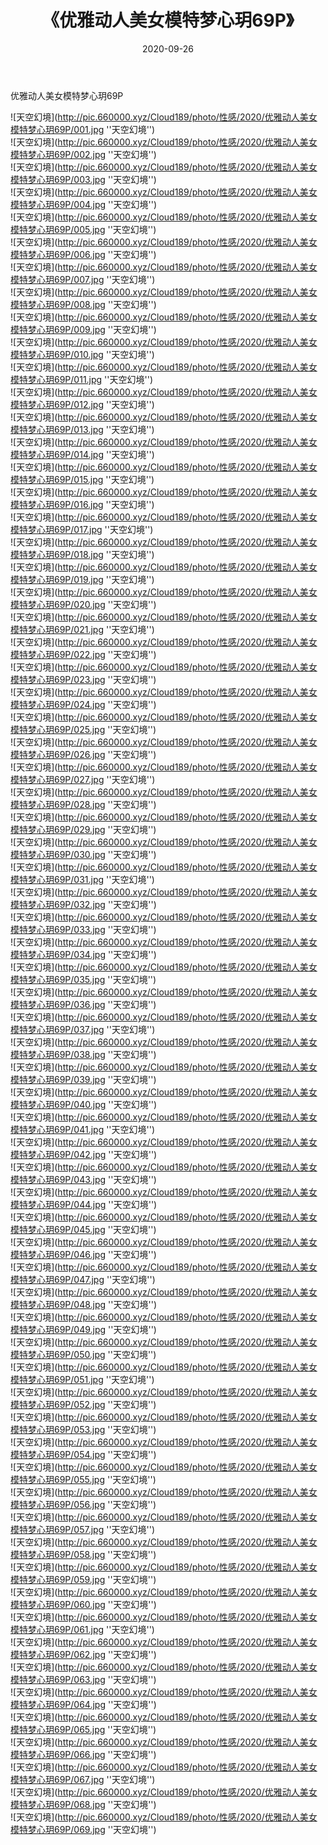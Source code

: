 ﻿---
layout: post
title:  《优雅动人美女模特梦心玥69P》
date:   2020-09-26
img: http://pic.660000.xyz/Cloud189/photo/性感/2020/优雅动人美女模特梦心玥69P/000.jpg
categories: [美女, 性感, 泳衣]
---

优雅动人美女模特梦心玥69P



![天空幻境](http://pic.660000.xyz/Cloud189/photo/性感/2020/优雅动人美女模特梦心玥69P/001.jpg ''天空幻境'') <br>
![天空幻境](http://pic.660000.xyz/Cloud189/photo/性感/2020/优雅动人美女模特梦心玥69P/002.jpg ''天空幻境'') <br>
![天空幻境](http://pic.660000.xyz/Cloud189/photo/性感/2020/优雅动人美女模特梦心玥69P/003.jpg ''天空幻境'') <br>
![天空幻境](http://pic.660000.xyz/Cloud189/photo/性感/2020/优雅动人美女模特梦心玥69P/004.jpg ''天空幻境'') <br>
![天空幻境](http://pic.660000.xyz/Cloud189/photo/性感/2020/优雅动人美女模特梦心玥69P/005.jpg ''天空幻境'') <br>
![天空幻境](http://pic.660000.xyz/Cloud189/photo/性感/2020/优雅动人美女模特梦心玥69P/006.jpg ''天空幻境'') <br>
![天空幻境](http://pic.660000.xyz/Cloud189/photo/性感/2020/优雅动人美女模特梦心玥69P/007.jpg ''天空幻境'') <br>
![天空幻境](http://pic.660000.xyz/Cloud189/photo/性感/2020/优雅动人美女模特梦心玥69P/008.jpg ''天空幻境'') <br>
![天空幻境](http://pic.660000.xyz/Cloud189/photo/性感/2020/优雅动人美女模特梦心玥69P/009.jpg ''天空幻境'') <br>
![天空幻境](http://pic.660000.xyz/Cloud189/photo/性感/2020/优雅动人美女模特梦心玥69P/010.jpg ''天空幻境'') <br>
![天空幻境](http://pic.660000.xyz/Cloud189/photo/性感/2020/优雅动人美女模特梦心玥69P/011.jpg ''天空幻境'') <br>
![天空幻境](http://pic.660000.xyz/Cloud189/photo/性感/2020/优雅动人美女模特梦心玥69P/012.jpg ''天空幻境'') <br>
![天空幻境](http://pic.660000.xyz/Cloud189/photo/性感/2020/优雅动人美女模特梦心玥69P/013.jpg ''天空幻境'') <br>
![天空幻境](http://pic.660000.xyz/Cloud189/photo/性感/2020/优雅动人美女模特梦心玥69P/014.jpg ''天空幻境'') <br>
![天空幻境](http://pic.660000.xyz/Cloud189/photo/性感/2020/优雅动人美女模特梦心玥69P/015.jpg ''天空幻境'') <br>
![天空幻境](http://pic.660000.xyz/Cloud189/photo/性感/2020/优雅动人美女模特梦心玥69P/016.jpg ''天空幻境'') <br>
![天空幻境](http://pic.660000.xyz/Cloud189/photo/性感/2020/优雅动人美女模特梦心玥69P/017.jpg ''天空幻境'') <br>
![天空幻境](http://pic.660000.xyz/Cloud189/photo/性感/2020/优雅动人美女模特梦心玥69P/018.jpg ''天空幻境'') <br>
![天空幻境](http://pic.660000.xyz/Cloud189/photo/性感/2020/优雅动人美女模特梦心玥69P/019.jpg ''天空幻境'') <br>
![天空幻境](http://pic.660000.xyz/Cloud189/photo/性感/2020/优雅动人美女模特梦心玥69P/020.jpg ''天空幻境'') <br>
![天空幻境](http://pic.660000.xyz/Cloud189/photo/性感/2020/优雅动人美女模特梦心玥69P/021.jpg ''天空幻境'') <br>
![天空幻境](http://pic.660000.xyz/Cloud189/photo/性感/2020/优雅动人美女模特梦心玥69P/022.jpg ''天空幻境'') <br>
![天空幻境](http://pic.660000.xyz/Cloud189/photo/性感/2020/优雅动人美女模特梦心玥69P/023.jpg ''天空幻境'') <br>
![天空幻境](http://pic.660000.xyz/Cloud189/photo/性感/2020/优雅动人美女模特梦心玥69P/024.jpg ''天空幻境'') <br>
![天空幻境](http://pic.660000.xyz/Cloud189/photo/性感/2020/优雅动人美女模特梦心玥69P/025.jpg ''天空幻境'') <br>
![天空幻境](http://pic.660000.xyz/Cloud189/photo/性感/2020/优雅动人美女模特梦心玥69P/026.jpg ''天空幻境'') <br>
![天空幻境](http://pic.660000.xyz/Cloud189/photo/性感/2020/优雅动人美女模特梦心玥69P/027.jpg ''天空幻境'') <br>
![天空幻境](http://pic.660000.xyz/Cloud189/photo/性感/2020/优雅动人美女模特梦心玥69P/028.jpg ''天空幻境'') <br>
![天空幻境](http://pic.660000.xyz/Cloud189/photo/性感/2020/优雅动人美女模特梦心玥69P/029.jpg ''天空幻境'') <br>
![天空幻境](http://pic.660000.xyz/Cloud189/photo/性感/2020/优雅动人美女模特梦心玥69P/030.jpg ''天空幻境'') <br>
![天空幻境](http://pic.660000.xyz/Cloud189/photo/性感/2020/优雅动人美女模特梦心玥69P/031.jpg ''天空幻境'') <br>
![天空幻境](http://pic.660000.xyz/Cloud189/photo/性感/2020/优雅动人美女模特梦心玥69P/032.jpg ''天空幻境'') <br>
![天空幻境](http://pic.660000.xyz/Cloud189/photo/性感/2020/优雅动人美女模特梦心玥69P/033.jpg ''天空幻境'') <br>
![天空幻境](http://pic.660000.xyz/Cloud189/photo/性感/2020/优雅动人美女模特梦心玥69P/034.jpg ''天空幻境'') <br>
![天空幻境](http://pic.660000.xyz/Cloud189/photo/性感/2020/优雅动人美女模特梦心玥69P/035.jpg ''天空幻境'') <br>
![天空幻境](http://pic.660000.xyz/Cloud189/photo/性感/2020/优雅动人美女模特梦心玥69P/036.jpg ''天空幻境'') <br>
![天空幻境](http://pic.660000.xyz/Cloud189/photo/性感/2020/优雅动人美女模特梦心玥69P/037.jpg ''天空幻境'') <br>
![天空幻境](http://pic.660000.xyz/Cloud189/photo/性感/2020/优雅动人美女模特梦心玥69P/038.jpg ''天空幻境'') <br>
![天空幻境](http://pic.660000.xyz/Cloud189/photo/性感/2020/优雅动人美女模特梦心玥69P/039.jpg ''天空幻境'') <br>
![天空幻境](http://pic.660000.xyz/Cloud189/photo/性感/2020/优雅动人美女模特梦心玥69P/040.jpg ''天空幻境'') <br>
![天空幻境](http://pic.660000.xyz/Cloud189/photo/性感/2020/优雅动人美女模特梦心玥69P/041.jpg ''天空幻境'') <br>
![天空幻境](http://pic.660000.xyz/Cloud189/photo/性感/2020/优雅动人美女模特梦心玥69P/042.jpg ''天空幻境'') <br>
![天空幻境](http://pic.660000.xyz/Cloud189/photo/性感/2020/优雅动人美女模特梦心玥69P/043.jpg ''天空幻境'') <br>
![天空幻境](http://pic.660000.xyz/Cloud189/photo/性感/2020/优雅动人美女模特梦心玥69P/044.jpg ''天空幻境'') <br>
![天空幻境](http://pic.660000.xyz/Cloud189/photo/性感/2020/优雅动人美女模特梦心玥69P/045.jpg ''天空幻境'') <br>
![天空幻境](http://pic.660000.xyz/Cloud189/photo/性感/2020/优雅动人美女模特梦心玥69P/046.jpg ''天空幻境'') <br>
![天空幻境](http://pic.660000.xyz/Cloud189/photo/性感/2020/优雅动人美女模特梦心玥69P/047.jpg ''天空幻境'') <br>
![天空幻境](http://pic.660000.xyz/Cloud189/photo/性感/2020/优雅动人美女模特梦心玥69P/048.jpg ''天空幻境'') <br>
![天空幻境](http://pic.660000.xyz/Cloud189/photo/性感/2020/优雅动人美女模特梦心玥69P/049.jpg ''天空幻境'') <br>
![天空幻境](http://pic.660000.xyz/Cloud189/photo/性感/2020/优雅动人美女模特梦心玥69P/050.jpg ''天空幻境'') <br>
![天空幻境](http://pic.660000.xyz/Cloud189/photo/性感/2020/优雅动人美女模特梦心玥69P/051.jpg ''天空幻境'') <br>
![天空幻境](http://pic.660000.xyz/Cloud189/photo/性感/2020/优雅动人美女模特梦心玥69P/052.jpg ''天空幻境'') <br>
![天空幻境](http://pic.660000.xyz/Cloud189/photo/性感/2020/优雅动人美女模特梦心玥69P/053.jpg ''天空幻境'') <br>
![天空幻境](http://pic.660000.xyz/Cloud189/photo/性感/2020/优雅动人美女模特梦心玥69P/054.jpg ''天空幻境'') <br>
![天空幻境](http://pic.660000.xyz/Cloud189/photo/性感/2020/优雅动人美女模特梦心玥69P/055.jpg ''天空幻境'') <br>
![天空幻境](http://pic.660000.xyz/Cloud189/photo/性感/2020/优雅动人美女模特梦心玥69P/056.jpg ''天空幻境'') <br>
![天空幻境](http://pic.660000.xyz/Cloud189/photo/性感/2020/优雅动人美女模特梦心玥69P/057.jpg ''天空幻境'') <br>
![天空幻境](http://pic.660000.xyz/Cloud189/photo/性感/2020/优雅动人美女模特梦心玥69P/058.jpg ''天空幻境'') <br>
![天空幻境](http://pic.660000.xyz/Cloud189/photo/性感/2020/优雅动人美女模特梦心玥69P/059.jpg ''天空幻境'') <br>
![天空幻境](http://pic.660000.xyz/Cloud189/photo/性感/2020/优雅动人美女模特梦心玥69P/060.jpg ''天空幻境'') <br>
![天空幻境](http://pic.660000.xyz/Cloud189/photo/性感/2020/优雅动人美女模特梦心玥69P/061.jpg ''天空幻境'') <br>
![天空幻境](http://pic.660000.xyz/Cloud189/photo/性感/2020/优雅动人美女模特梦心玥69P/062.jpg ''天空幻境'') <br>
![天空幻境](http://pic.660000.xyz/Cloud189/photo/性感/2020/优雅动人美女模特梦心玥69P/063.jpg ''天空幻境'') <br>
![天空幻境](http://pic.660000.xyz/Cloud189/photo/性感/2020/优雅动人美女模特梦心玥69P/064.jpg ''天空幻境'') <br>
![天空幻境](http://pic.660000.xyz/Cloud189/photo/性感/2020/优雅动人美女模特梦心玥69P/065.jpg ''天空幻境'') <br>
![天空幻境](http://pic.660000.xyz/Cloud189/photo/性感/2020/优雅动人美女模特梦心玥69P/066.jpg ''天空幻境'') <br>
![天空幻境](http://pic.660000.xyz/Cloud189/photo/性感/2020/优雅动人美女模特梦心玥69P/067.jpg ''天空幻境'') <br>
![天空幻境](http://pic.660000.xyz/Cloud189/photo/性感/2020/优雅动人美女模特梦心玥69P/068.jpg ''天空幻境'') <br>
![天空幻境](http://pic.660000.xyz/Cloud189/photo/性感/2020/优雅动人美女模特梦心玥69P/069.jpg ''天空幻境'') <br>